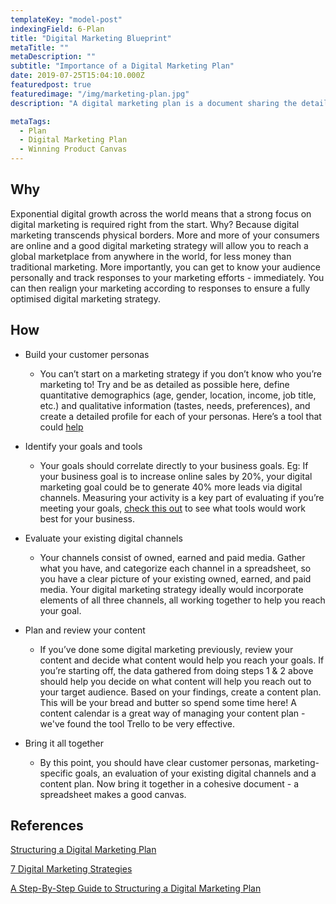```yaml
---
templateKey: "model-post"
indexingField: 6-Plan
title: "Digital Marketing Blueprint"
metaTitle: ""
metaDescription: ""
subtitle: "Importance of a Digital Marketing Plan"
date: 2019-07-25T15:04:10.000Z
featuredpost: true
featuredimage: "/img/marketing-plan.jpg"
description: "A digital marketing plan is a document sharing the details for all the planning for your digital marketing campaigns or actions."

metaTags:
  - Plan
  - Digital Marketing Plan
  - Winning Product Canvas
---
```



## Why
Exponential digital growth across the world means that a strong focus on digital marketing is required right from the start. Why? Because digital marketing transcends physical borders. More and more of your consumers are online and a good digital marketing strategy will allow you to reach a global marketplace from anywhere in the world, for less money than traditional marketing. More importantly, you can get to know your audience personally and track responses to your marketing efforts - immediately. You can then realign your marketing according to responses to ensure a fully optimised digital marketing strategy.

## How

- Build your customer personas

  - You can’t start on a marketing strategy if you don’t know who you’re marketing to! Try and be as detailed as possible here, define quantitative demographics (age, gender, location, income, job title, etc.) and qualitative information (tastes, needs, preferences), and create a detailed profile for each of your personas. Here’s a tool that could [help](https://blog.hubspot.com/marketing/create-buyer-persona-makemypersona)

- Identify your goals and tools

  - Your goals should correlate directly to your business goals. Eg: If your business goal is to increase online sales by 20%, your digital marketing goal could be to generate 40% more leads via digital channels. Measuring your activity is a key part of evaluating if you’re meeting your goals, [check this out](https://blog.splitpixel.co.uk/seven-best-tools-measuring-success-digital-plan) to see what tools would work best for your business.

- Evaluate your existing digital channels

  - Your channels consist of owned, earned and paid media. Gather what you have, and categorize each channel in a spreadsheet, so you have a clear picture of your existing owned, earned, and paid media. Your digital marketing strategy ideally would incorporate elements of all three channels, all working together to help you reach your goal.

- Plan and review your content

  - If you’ve done some digital marketing previously, review your content and decide what content would help you reach your goals. If you’re starting off, the data gathered from doing steps 1 & 2 above should help you decide on what content will help you reach out to your target audience. Based on your findings, create a content plan. This will be your bread and butter so spend some time here! A content calendar is a great way of managing your content plan - we've found the tool Trello to be very effective.

- Bring it all together
  - By this point, you should have clear customer personas, marketing-specific goals, an evaluation of your existing digital channels and a content plan. Now bring it together in a cohesive document - a spreadsheet makes a good canvas.

## References
[Structuring a Digital Marketing Plan](https://www.wearemarketing.com/blog/a-step-by-step-guide-to-structuring-a-digital-marketing-plan.html)

[7 Digital Marketing Strategies](https://blog.hubspot.com/marketing/digital-strategy-guide)

[A Step-By-Step Guide to Structuring a Digital Marketing Plan](https://www.wearemarketing.com/blog/a-step-by-step-guide-to-structuring-a-digital-marketing-plan.html)
